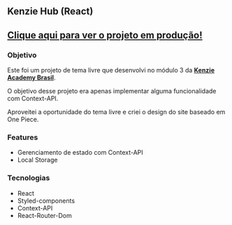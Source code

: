 Kenzie Hub (React)
---

## [Clique aqui para ver o projeto em produção!](https://react-entrega-s3-kenzishop-com-context-api-leonardoliska.vercel.app/)

### Objetivo

Este foi um projeto de tema livre que desenvolvi no módulo 3 da [**Kenzie Academy Brasil**](https://www.linkedin.com/school/kenzie-brasil/).

O objetivo desse projeto era apenas implementar alguma funcionalidade com Context-API. 

Aproveitei a oportunidade do tema livre e criei o design do site baseado em One Piece.

### Features

- Gerenciamento de estado com Context-API
- Local Storage

### Tecnologias

- React
- Styled-components
- Context-API
- React-Router-Dom
